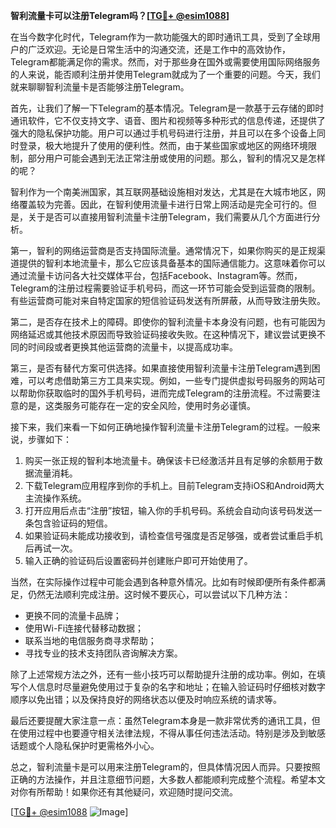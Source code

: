 **智利流量卡可以注册Telegram吗？[[TG💪+ @esim1088](https://t.me/s/esim1088)]**

在当今数字化时代，Telegram作为一款功能强大的即时通讯工具，受到了全球用户的广泛欢迎。无论是日常生活中的沟通交流，还是工作中的高效协作，Telegram都能满足你的需求。然而，对于那些身在国外或需要使用国际网络服务的人来说，能否顺利注册并使用Telegram就成为了一个重要的问题。今天，我们就来聊聊智利流量卡是否能够注册Telegram。

首先，让我们了解一下Telegram的基本情况。Telegram是一款基于云存储的即时通讯软件，它不仅支持文字、语音、图片和视频等多种形式的信息传递，还提供了强大的隐私保护功能。用户可以通过手机号码进行注册，并且可以在多个设备上同时登录，极大地提升了使用的便利性。然而，由于某些国家或地区的网络环境限制，部分用户可能会遇到无法正常注册或使用的问题。那么，智利的情况又是怎样的呢？

智利作为一个南美洲国家，其互联网基础设施相对发达，尤其是在大城市地区，网络覆盖较为完善。因此，在智利使用流量卡进行日常上网活动是完全可行的。但是，关于是否可以直接用智利流量卡注册Telegram，我们需要从几个方面进行分析。

第一，智利的网络运营商是否支持国际流量。通常情况下，如果你购买的是正规渠道提供的智利本地流量卡，那么它应该具备基本的国际通信能力。这意味着你可以通过流量卡访问各大社交媒体平台，包括Facebook、Instagram等。然而，Telegram的注册过程需要验证手机号码，而这一环节可能会受到运营商的限制。有些运营商可能对来自特定国家的短信验证码发送有所屏蔽，从而导致注册失败。

第二，是否存在技术上的障碍。即使你的智利流量卡本身没有问题，也有可能因为网络延迟或其他技术原因而导致验证码接收失败。在这种情况下，建议尝试更换不同的时间段或者更换其他运营商的流量卡，以提高成功率。

第三，是否有替代方案可供选择。如果直接使用智利流量卡注册Telegram遇到困难，可以考虑借助第三方工具来实现。例如，一些专门提供虚拟号码服务的网站可以帮助你获取临时的国外手机号码，进而完成Telegram的注册流程。不过需要注意的是，这类服务可能存在一定的安全风险，使用时务必谨慎。

接下来，我们来看一下如何正确地操作智利流量卡注册Telegram的过程。一般来说，步骤如下：

1. 购买一张正规的智利本地流量卡。确保该卡已经激活并且有足够的余额用于数据流量消耗。
2. 下载Telegram应用程序到你的手机上。目前Telegram支持iOS和Android两大主流操作系统。
3. 打开应用后点击“注册”按钮，输入你的手机号码。系统会自动向该号码发送一条包含验证码的短信。
4. 如果验证码未能成功接收到，请检查信号强度是否足够强，或者尝试重启手机后再试一次。
5. 输入正确的验证码后设置密码并创建账户即可开始使用了。

当然，在实际操作过程中可能会遇到各种意外情况。比如有时候即便所有条件都满足，仍然无法顺利完成注册。这时候不要灰心，可以尝试以下几种方法：

- 更换不同的流量卡品牌；
- 使用Wi-Fi连接代替移动数据；
- 联系当地的电信服务商寻求帮助；
- 寻找专业的技术支持团队咨询解决方案。

除了上述常规方法之外，还有一些小技巧可以帮助提升注册的成功率。例如，在填写个人信息时尽量避免使用过于复杂的名字和地址；在输入验证码时仔细核对数字顺序以免出错；以及保持良好的网络状态以便及时响应系统的请求等。

最后还要提醒大家注意一点：虽然Telegram本身是一款非常优秀的通讯工具，但在使用过程中也要遵守相关法律法规，不得从事任何违法活动。特别是涉及到敏感话题或个人隐私保护时更需格外小心。

总之，智利流量卡是可以用来注册Telegram的，但具体情况因人而异。只要按照正确的方法操作，并且注意细节问题，大多数人都能顺利完成整个流程。希望本文对你有所帮助！如果你还有其他疑问，欢迎随时提问交流。

[[TG💪+ @esim1088](https://t.me/s/esim1088) ![Image](https://i.postimg.cc/4NQfJmqS/Snipaste-2025-05-13-00-14-12.png)]